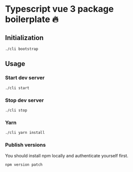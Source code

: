 # Typescript vue 3 package boilerplate 🔥

## Initialization
```shell
./cli bootstrap
```

## Usage
### Start dev server
```shell
./cli start
```

### Stop dev server
```shell
./cli stop
```

### Yarn
```shell
./cli yarn install
```

### Publish versions
You should install npm locally and authenticate yourself first.
```shell
npm version patch
```